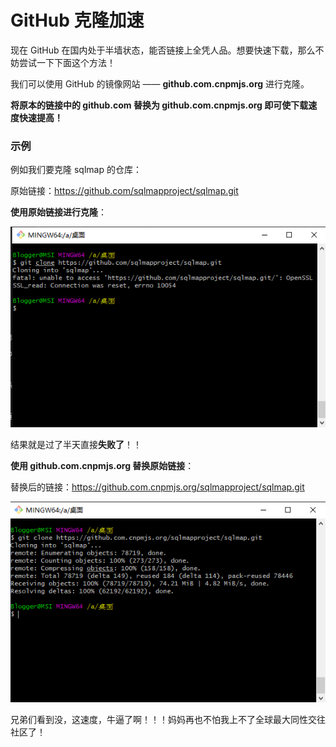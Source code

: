 # GitHub  克隆加速

现在 GitHub 在国内处于半墙状态，能否链接上全凭人品。想要快速下载，那么不妨尝试一下下面这个方法！

我们可以使用 GitHub 的镜像网站 —— **github.com.cnpmjs.org** 进行克隆。

**将原本的链接中的 github.com 替换为 github.com.cnpmjs.org 即可使下载速度快速提高！**

### 示例

例如我们要克隆 sqlmap 的仓库：

原始链接：https://github.com/sqlmapproject/sqlmap.git

**使用原始链接进行克隆**：

![image.png](https://raw.githubusercontent.com/wlynxg/pic/main/2025/06/01/20250601-173222.png)

结果就是过了半天直接**失败了**！！

**使用 github.com.cnpmjs.org 替换原始链接**：

替换后的链接：https://github.com.cnpmjs.org/sqlmapproject/sqlmap.git

![image.png](https://raw.githubusercontent.com/wlynxg/pic/main/2025/06/01/20250601-173236.png)

兄弟们看到没，这速度，牛逼了啊！！！妈妈再也不怕我上不了全球最大同性交往社区了！
